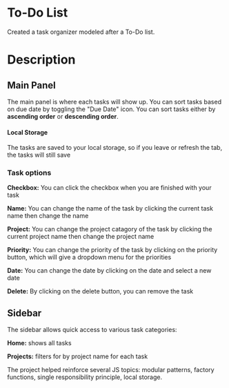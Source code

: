 # To-Do List
Created a task organizer modeled after a To-Do list.


# Description

## Main Panel
The main panel is where each tasks will show up. You can sort tasks based on due date by toggling the "Due Date" icon. You can sort tasks either by **ascending order** or **descending order**. 
#### Local Storage
The tasks are saved to your local storage, so if you leave or refresh the tab, the tasks will still save
### Task options
**Checkbox:** You can click the checkbox when you are finished with your task

**Name:** You can change the name of the task by clicking the current task name then change the name

**Project:** You can change the project catagory of the task by clicking the current project name then change the project name

**Priority:** You can change the priority of the task by clicking on the priority button, which will give a dropdown menu for the priorities 

**Date:** You can change the date by clicking on the date and select a new date

**Delete:** By clicking on the delete button, you can remove the task

## Sidebar
The sidebar allows quick access to various task categories:

**Home:** shows all tasks

**Projects:** filters for by project name for each task

The project helped reinforce several JS topics: modular patterns, factory functions, single responsibility principle, local storage.
